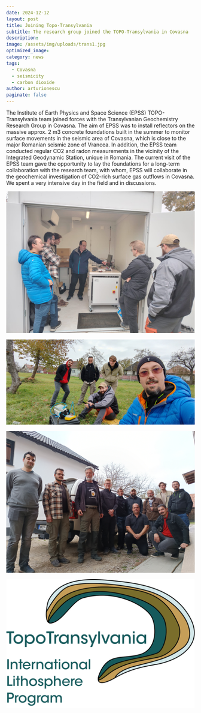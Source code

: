 ```yaml
---
date: 2024-12-12
layout: post
title: Joining Topo-Transylvania
subtitle: The research group joined the TOPO-Transylvania in Covasna
description: 
image: /assets/img/uploads/trans1.jpg
optimized_image:
category: news
tags:
  - Covasna
  - seismicity
  - carbon dioxide
author: arturionescu
paginate: false
---
```


The Institute of Earth Physics and Space Science (EPSS) TOPO-Transylvania team joined forces with the Transylvanian Geochemistry Research Group in Covasna. The aim of EPSS was to install reflectors on the massive approx. 2 m3 concrete foundations built in the summer to monitor surface movements in the seismic area of Covasna, which is close to the major Romanian seismic zone of Vrancea. In addition, the EPSS team conducted regular CO2 and radon measurements in the vicinity of the Integrated Geodynamic Station, unique in Romania. The current visit of the EPSS team gave the opportunity to lay the foundations for a long-term collaboration with the research team, with whom, EPSS will collaborate in the geochemical investigation of CO2-rich surface gas outflows in Covasna. We spent a very intensive day in the field and in discussions. 

![Alt text](/assets/img/uploads/trans2.jpg "the geodynamic station")

![Alt text](/assets/img/uploads/trans3.jpg "field measurements")

![Alt text](/assets/img/uploads/trans4.jpg "the group")

![Alt text](/assets/img/logos/topo-trans.png "logo")
